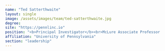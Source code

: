 ```yaml
---
name: "Ted Satterthwaite"
layout: single
image: /assets/images/team/ted-satterthwaite.jpg
degree:
site: "https://pennlinc.io"
position: "<b>Principal Investigator</b><br>McLure Associate Professor in Psychiatry & Behavioral Research II"
affiliation: "University of Pennsylvania"
section: "leadership"
---
```

